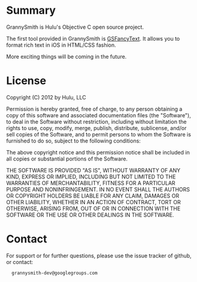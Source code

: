 Summary
==========

GrannySmith is Hulu's Objective C open source project.

The first tool provided in GrannySmith is [GSFancyText](https://github.com/hulu/GrannySmith/tree/master/GSFancyText). It allows you to format rich text in iOS in HTML/CSS fashion.

More exciting things will be coming in the future.


License
==========
Copyright (C) 2012 by Hulu, LLC

Permission is hereby granted, free of charge, to any person obtaining a copy
of this software and associated documentation files (the "Software"), to deal
in the Software without restriction, including without limitation the rights
to use, copy, modify, merge, publish, distribute, sublicense, and/or sell
copies of the Software, and to permit persons to whom the Software is
furnished to do so, subject to the following conditions:

The above copyright notice and this permission notice shall be included in
all copies or substantial portions of the Software.

THE SOFTWARE IS PROVIDED "AS IS", WITHOUT WARRANTY OF ANY KIND, EXPRESS OR
IMPLIED, INCLUDING BUT NOT LIMITED TO THE WARRANTIES OF MERCHANTABILITY,
FITNESS FOR A PARTICULAR PURPOSE AND NONINFRINGEMENT. IN NO EVENT SHALL THE
AUTHORS OR COPYRIGHT HOLDERS BE LIABLE FOR ANY CLAIM, DAMAGES OR OTHER
LIABILITY, WHETHER IN AN ACTION OF CONTRACT, TORT OR OTHERWISE, ARISING FROM,
OUT OF OR IN CONNECTION WITH THE SOFTWARE OR THE USE OR OTHER DEALINGS IN
THE SOFTWARE.



Contact
==========

For support or for further questions, please use the issue tracker of github, or contact:

      grannysmith-dev@googlegroups.com
